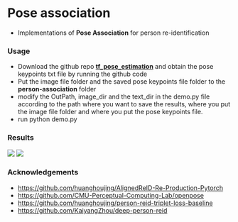# Pose association 
- Implementations of **Pose Association** for person re-identification

### Usage
- Download the github repo **[tf_pose_estimation](https://github.com/xahidbuffon/tf-pose-estimation)** and obtain the pose keypoints txt file by running the github code
- Put the image file folder and the saved pose keypoints file folder to the **person-association** folder
- modify the OutPath, image_dir and the text_dir in the demo.py file according to the path where you want to save the results, where you put the image file folder and where you put the pose keypoints file.
- run python demo.py

### Results
![](img/pool1.png)
![](img/pool2.png)
### Acknowledgements
- https://github.com/huanghoujing/AlignedReID-Re-Production-Pytorch
- https://github.com/CMU-Perceptual-Computing-Lab/openpose
- https://github.com/huanghoujing/person-reid-triplet-loss-baseline
- https://github.com/KaiyangZhou/deep-person-reid
